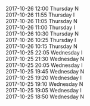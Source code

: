 2017-10-26 12:00 Thursday  N  
2017-10-26 11:55 Thursday  I  
2017-10-26 11:05 Thursday  N  
2017-10-26 11:00 Thursday  I  
2017-10-26 10:30 Thursday  N  
2017-10-26 10:25 Thursday  I  
2017-10-26 10:15 Thursday  N  
2017-10-25 22:05 Wednesday  I  
2017-10-25 21:30 Wednesday  N  
2017-10-25 20:05 Wednesday  I  
2017-10-25 19:45 Wednesday  N  
2017-10-25 19:20 Wednesday  I  
2017-10-25 19:10 Wednesday  N  
2017-10-25 19:05 Wednesday  I  
2017-10-25 18:50 Wednesday  N  
